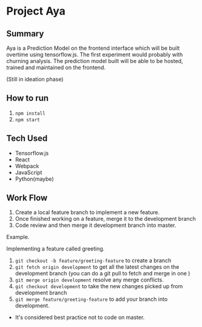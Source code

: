 # Project Aya

## Summary

Aya is a Prediction Model on the frontend interface which will be built overtime using tensorflow.js. The first experiment would probably with churning analysis. The prediction model built will be able to be hosted, trained and maintained on the frontend.

(Still in ideation phase)

## How to run

1. ```npm install```
2. ```npm start```

## Tech Used

* Tensorflow.js
* React
* Webpack
* JavaScript
* Python(maybe)

## Work Flow

1. Create a local feature branch to implement a new feature.
2. Once finished working on a feature, merge it to the development branch
3. Code review and then merge it development branch into master.

Example.

Implementing a feature called greeting.

1. ```git checkout -b feature/greeting-feature``` to create a branch
2. ```git fetch origin development``` to get all the latest changes on the development branch (you can do a git pull to fetch and merge in one )
3. ```git merge origin development``` resolve any merge conflicts.
4. ```git checkout development``` to take the new changes picked up from development branch
5. ```git merge feature/greeting-feature``` to add your branch into development.

* It's considered best practice not to code on master.

